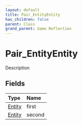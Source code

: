 ```yaml
---
layout: default
title: Pair_EntityEntity
has_children: false
parent: Class
grand_parent: Game Reflection
---
```

# Pair_EntityEntity
Description 

## Fields

| Type | Name |
|:----------|:--------------|
| [Entity](/riftbreaker-wiki/docs/game-reflection/classes/entity/) | first |
| [Entity](/riftbreaker-wiki/docs/game-reflection/classes/entity/) | second |


